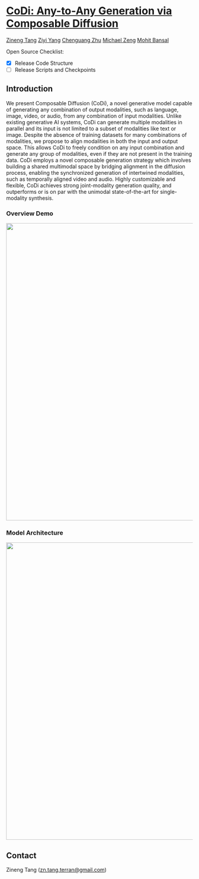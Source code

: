 # [CoDi: Any-to-Any Generation via Composable Diffusion]()
[Zineng Tang]("https://zinengtang.github.io/")
[Ziyi Yang]("https://ziyi-yang.github.io/")
[Chenguang Zhu]("https://www.microsoft.com/en-us/research/people/chezhu/")
[Michael Zeng]("https://www.microsoft.com/en-us/research/people/nzeng/")
[Mohit Bansal]("https://www.cs.unc.edu/~mbansal/")
              

Open Source Checklist:

- [x] Release Code Structure
- [ ] Release Scripts and Checkpoints

## Introduction 

We present Composable Diffusion (CoDi), a novel generative model capable of generating any combination of output modalities, such as language, image, video, or audio, from any combination of input modalities. Unlike existing generative AI systems, CoDi can generate multiple modalities in parallel and its input is not limited to a subset of modalities like text or image. Despite the absence of training datasets for many combinations of modalities, we propose to align modalities in both the input and output space. This allows CoDi to freely condition on any input combination and generate any group of modalities, even if they are not present in the training data. CoDi employs a novel composable generation strategy which involves building a shared multimodal space by bridging alignment in the diffusion process, enabling the synchronized generation of intertwined modalities, such as temporally aligned video and audio. Highly customizable and flexible, CoDi achieves strong joint-modality generation quality, and outperforms or is on par with the unimodal state-of-the-art for single-modality synthesis.  
### Overview Demo
<p align="center">
  <img align="middle" width="800" src="assets/teaser.gif"/>
</p>

### Model Architecture
<p align="center">
  <img align="middle" width="800" src="assets/model_architecture.jpg"/>
</p>

## Contact

Zineng Tang (zn.tang.terran@gmail.com)
